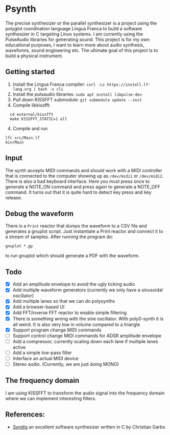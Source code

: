 # Psynth
The precise synthesizer or the parallel synthesizer is a project using the
polyglot coordination language Lingua Franca to build a software synthesizer in
C targeting Linux systems. I am currently using the PulseAudio libraries for
generating sound. This project is for my own educational purposes, I want to
learn more about audio synthesis, waveforms, sound engineering etc. The ultimate
goal of this project is to build a physical instrument.


## Getting started
1. Install the Lingua Franca compiler: 
`curl -Ls https://install.lf-lang.org | bash -s cli`
2. Install the pulsaudio libraries: 
`sudo apt install libpulse-dev`
3. Pull down KISSFFT submodule:
`git submodule update --init`
4. Compile libkissfft:
```
  cd external/kissfft
  make KISSFFT_STATIC=1 all
```
4. Compile and run
```
lfc src/Main.lf
bin/Main
```

## Input
The synth accepts MIDI commands and should work with a MIDI controller that is
connected to the computer showing up as `/dev/midi1` or `/dev/midi2`. There is
also a bad keyboard interface. Here you must press once to generate a NOTE_ON
command and press again to generate a NOTE_OFF command. It turns out that it 
is quite hard to detect key press and key release.

## Debug the waveform
There is a `Print` reactor that dumps the waveform to a CSV file and generates
a gnuplot script. Just instantiate a Print reactor and connect it to a stream 
of samples. After running the program do:
```
gnuplot *.gp
```
to run gnuplot which should generate a PDF with the waveform.


## Todo
- [x] Add an amplitude envelope to avoid the ugly ticking audio
- [x] Add multiple waveform generators (currently we only have a sinusoidal oscillator)
- [x] Add multiple lanes so that we can do polysynths
- [x] Add a browser-based UI
- [x] Add FFT/inverse FFT reactor to enable simple filtering
- [x] There is something wrong with the sine oscillator. With poly0-synth it is all weird. It is also very low in volume compared to a triangle
- [x] Support program change MIDI commands
- [ ] Support control change MIDI commands for ADSR amplitude envelope
- [ ] Add a compressor, currently scaling down each lane if multiple lanes active
- [ ] Add a simple low-pass filter
- [ ] Interface an actual MIDI device
- [ ] Stereo audio. (Currently, we are just doing MONO)

## The frequency domain
I am using KISSFFT to transform the audio signal into the frequency domain where
we can implement interesting filters. 

## References:
- [Syndig](https://github.com/mmitch/syndig) an excellent software synthesizer 
written in C by Christian Garbs
